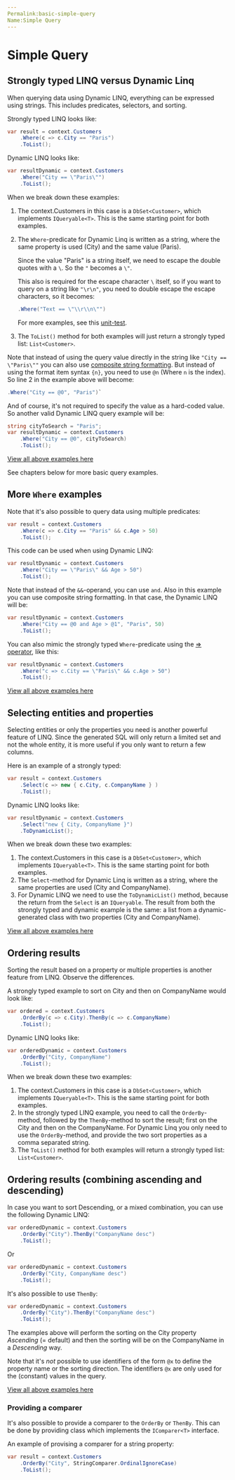 ```yaml
---
Permalink:basic-simple-query
Name:Simple Query
---
```


# Simple Query

## Strongly typed LINQ versus Dynamic Linq

When querying data using Dynamic LINQ, everything can be expressed using strings. This includes predicates, selectors, and sorting.

Strongly typed LINQ looks like:

```csharp
var result = context.Customers
    .Where(c => c.City == "Paris")
    .ToList();
```

Dynamic LINQ looks like:

```csharp
var resultDynamic = context.Customers
    .Where("City == \"Paris\"")
    .ToList();
```

When we break down these examples:

1. The context.Customers in this case is a `DbSet<Customer>`, which implements `IQueryable<T>`. This is the same starting point for both examples.

2. The `Where`-predicate for Dynamic Linq is written as a string, where the same property is used (City) and the same value (Paris).
   
   Since the value "Paris" is a string itself, we need to escape the double quotes with a `\`. So the `"` becomes a `\"`.

   This also is required for the escape character `\` itself, so if you want to query on a string like `"\r\n"`, you need to double escape the escape characters, so it becomes:
   ```csharp
   .Where("Text == \"\\r\\n\"")
   ```
   
   For more examples, see this [unit-test](https://github.com/zzzprojects/System.Linq.Dynamic.Core/blob/master/test/System.Linq.Dynamic.Core.Tests/Parser/StringParserTests.cs#L92).

3. The `ToList()` method for both examples will just return a strongly typed list: `List<Customer>`.

Note that instead of using the query value directly in the string like `"City == \"Paris\""` you can also use [composite string formatting](https://docs.microsoft.com/en-us/dotnet/standard/base-types/composite-formatting). But instead of using the format item syntax `{n}`, you need to use `@n` (Where `n` is the index). So line 2 in the example above will become:

```csharp
.Where("City == @0", "Paris")`
```

And of course, it's not required to specify the value as a hard-coded value. So another valid Dynamic LINQ query example will be:

```csharp
string cityToSearch = "Paris";
var resultDynamic = context.Customers
    .Where("City == @0", cityToSearch)
    .ToList();
```

[View all above examples here](https://dotnetfiddle.net/cs6MRX)

See chapters below for more basic query examples.

## More `Where` examples

Note that it's also possible to query data using multiple predicates:

```csharp
var result = context.Customers
    .Where(c => c.City == "Paris" && c.Age > 50)
    .ToList();
```

This code can be used when using Dynamic LINQ:

```csharp
var resultDynamic = context.Customers
    .Where("City == \"Paris\" && Age > 50")
    .ToList();
```

Note that instead of the `&&`-operand, you can use `and`. Also in this example you can use composite string formatting. In that case, the Dynamic LINQ will be:

```csharp
var resultDynamic = context.Customers
    .Where("City == @0 and Age > @1", "Paris", 50)
    .ToList();
```

You can also mimic the strongly typed `Where`-predicate using the [=> operator](https://docs.microsoft.com/en-us/dotnet/csharp/language-reference/operators/lambda-operator), like this:

```csharp
var resultDynamic = context.Customers
    .Where("c => c.City == \"Paris\" && c.Age > 50")
    .ToList();
```

[View all above examples here](https://dotnetfiddle.net/4yOUhM)

## Selecting entities and properties

Selecting entities or only the properties you need is another powerful feature of LINQ. Since the generated SQL will only return a limited set and not the whole entity, it is more useful if you only want to return a few columns.

Here is an example of a strongly typed:

```csharp
var result = context.Customers
    .Select(c => new { c.City, c.CompanyName } )
    .ToList();
```

Dynamic LINQ looks like:

```csharp
var resultDynamic = context.Customers
    .Select("new { City, CompanyName }")
    .ToDynamicList();
```

When we break down these two examples:

1. The context.Customers in this case is a `DbSet<Customer>`, which implements `IQueryable<T>`. This is the same starting point for both examples.
2. The `Select`-method for Dynamic Linq is written as a string, where the same properties are used (City and CompanyName).
3. For Dynamic LINQ we need to use the `ToDynamicList()` method, because the return from the `Select` is an `IQueryable`. The result from both the strongly typed and dynamic example is the same: a list from a dynamic-generated class with two properties (City and CompanyName).

[View all above examples here](https://dotnetfiddle.net/ZN3FSo)

## Ordering results

Sorting the result based on a property or multiple properties is another feature from LINQ. Observe the differences.

A strongly typed example to sort on City and then on CompanyName would look like:

```csharp
var ordered = context.Customers
    .OrderBy(c => c.City).ThenBy(c => c.CompanyName)
    .ToList();
```

Dynamic LINQ looks like:

```csharp
var orderedDynamic = context.Customers
    .OrderBy("City, CompanyName")
    .ToList();
```

When we break down these two examples:

1. The context.Customers in this case is a `DbSet<Customer>`, which implements `IQueryable<T>`. This is the same starting point for both examples.
2. In the strongly typed LINQ example, you need to call the `OrderBy`-method, followed by the `ThenBy`-method to sort the result; first on the City and then on the CompanyName.
For Dynamic Linq you only need to use the `OrderBy`-method, and provide the two sort properties as a comma separated string.
3. The `ToList()` method for both examples will return a strongly typed list: `List<Customer>`.

## Ordering results (combining ascending and descending)

In case you want to sort Descending, or a mixed combination, you can use the following Dynamic LINQ:

```csharp
var orderedDynamic = context.Customers
    .OrderBy("City").ThenBy("CompanyName desc")
    .ToList();
```

Or

```csharp
var orderedDynamic = context.Customers
    .OrderBy("City, CompanyName desc")
    .ToList();
```

It's also possible to use `ThenBy`:

```csharp
var orderedDynamic = context.Customers
    .OrderBy("City").ThenBy("CompanyName desc")
    .ToList();
```

The examples above will perform the sorting on the City property *Ascending* (= default) and then the sorting will be on the CompanyName in a *Descending* way.

Note that it's *not* possible to use identifiers of the form `@x` to define the property name or the sorting direction.
The identifiers `@x` are only used for the (constant) values in the query.

[View all above examples here](https://dotnetfiddle.net/GdxsMG)


### Providing a comparer
It's also possible to provide a comparer to the `OrderBy` or `ThenBy`. This can be done by providing class which implements the `IComparer<T>` interface.

An example of provising a comparer for a string property:
```csharp
var result = context.Customers
    .OrderBy("City", StringComparer.OrdinalIgnoreCase)
    .ToList();
```
